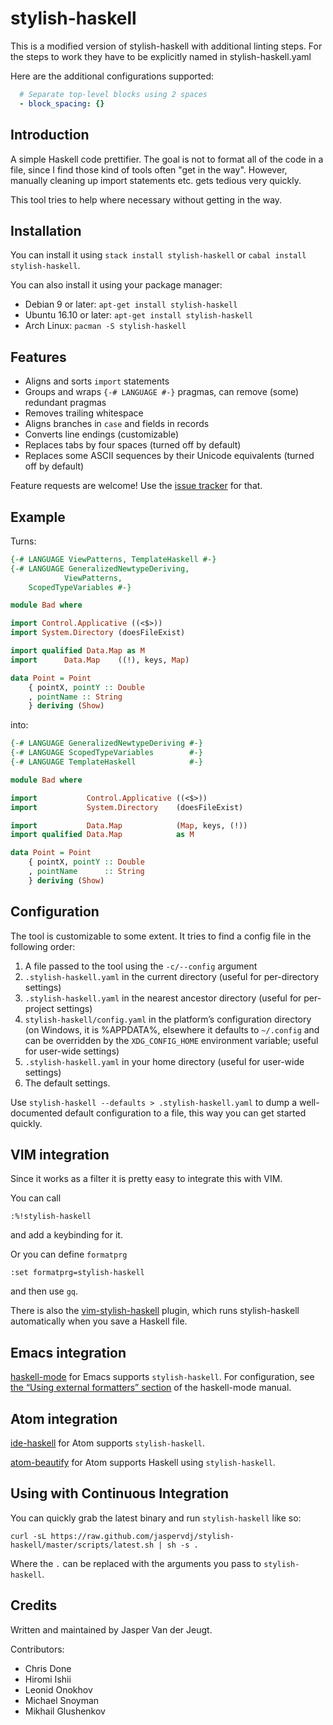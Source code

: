 stylish-haskell
===============

This is a modified version of stylish-haskell with additional linting steps.
For the steps to work they have to be explicitly named in stylish-haskell.yaml

Here are the additional configurations supported:
``` yaml
  # Separate top-level blocks using 2 spaces
  - block_spacing: {}
```
Introduction
------------

A simple Haskell code prettifier. The goal is not to format all of the code in
a file, since I find those kind of tools often "get in the way". However,
manually cleaning up import statements etc. gets tedious very quickly.

This tool tries to help where necessary without getting in the way.

Installation
------------

You can install it using `stack install stylish-haskell` or `cabal install stylish-haskell`.

You can also install it using your package manager:
 * Debian 9 or later: `apt-get install stylish-haskell`
 * Ubuntu 16.10 or later: `apt-get install stylish-haskell`
 * Arch Linux: `pacman -S stylish-haskell`

Features
--------

- Aligns and sorts `import` statements
- Groups and wraps `{-# LANGUAGE #-}` pragmas, can remove (some) redundant
  pragmas
- Removes trailing whitespace
- Aligns branches in `case` and fields in records
- Converts line endings (customizable)
- Replaces tabs by four spaces (turned off by default)
- Replaces some ASCII sequences by their Unicode equivalents (turned off by
  default)

Feature requests are welcome! Use the [issue tracker] for that.

[issue tracker]: https://github.com/jaspervdj/stylish-haskell/issues

Example
-------

Turns:

```haskell
{-# LANGUAGE ViewPatterns, TemplateHaskell #-}
{-# LANGUAGE GeneralizedNewtypeDeriving,
            ViewPatterns,
    ScopedTypeVariables #-}

module Bad where

import Control.Applicative ((<$>))
import System.Directory (doesFileExist)

import qualified Data.Map as M
import      Data.Map    ((!), keys, Map)

data Point = Point
    { pointX, pointY :: Double
    , pointName :: String
    } deriving (Show)
```

into:

```haskell
{-# LANGUAGE GeneralizedNewtypeDeriving #-}
{-# LANGUAGE ScopedTypeVariables        #-}
{-# LANGUAGE TemplateHaskell            #-}

module Bad where

import           Control.Applicative ((<$>))
import           System.Directory    (doesFileExist)

import           Data.Map            (Map, keys, (!))
import qualified Data.Map            as M

data Point = Point
    { pointX, pointY :: Double
    , pointName      :: String
    } deriving (Show)
```
Configuration
-------------

The tool is customizable to some extent. It tries to find a config file in the
following order:

1. A file passed to the tool using the `-c/--config` argument
2. `.stylish-haskell.yaml` in the current directory (useful for per-directory
   settings)
3. `.stylish-haskell.yaml` in the nearest ancestor directory (useful for
   per-project settings)
4. `stylish-haskell/config.yaml` in the platform’s configuration directory
   (on Windows, it is %APPDATA%, elsewhere it defaults to `~/.config` and
   can be overridden by the `XDG_CONFIG_HOME` environment variable;
   useful for user-wide settings)
5. `.stylish-haskell.yaml` in your home directory (useful for user-wide
   settings)
6. The default settings.

Use `stylish-haskell --defaults > .stylish-haskell.yaml` to dump a
well-documented default configuration to a file, this way you can get started
quickly.

VIM integration
---------------

Since it works as a filter it is pretty easy to integrate this with VIM.

You can call

    :%!stylish-haskell

and add a keybinding for it.

Or you can define `formatprg`

    :set formatprg=stylish-haskell

and then use `gq`.

There is also the [vim-stylish-haskell] plugin, which runs stylish-haskell
automatically when you save a Haskell file.

[vim-stylish-haskell]: https://github.com/nbouscal/vim-stylish-haskell

Emacs integration
-----------------

[haskell-mode] for Emacs supports `stylish-haskell`. For configuration,
see [the “Using external formatters” section][haskell-mode/format] of the
haskell-mode manual.

[haskell-mode]: https://github.com/haskell/haskell-mode
[haskell-mode/format]: http://haskell.github.io/haskell-mode/manual/latest/Autoformating.html

Atom integration
----------------

[ide-haskell] for Atom supports `stylish-haskell`.

[atom-beautify] for Atom supports Haskell using `stylish-haskell`.

[ide-haskell]: https://atom.io/packages/ide-haskell
[atom-beautify]: Https://atom.io/packages/atom-beautify

Using with Continuous Integration
---------------------------------

You can quickly grab the latest binary and run `stylish-haskell` like so:

    curl -sL https://raw.github.com/jaspervdj/stylish-haskell/master/scripts/latest.sh | sh -s .

Where the `.` can be replaced with the arguments you pass to `stylish-haskell`.

Credits
-------

Written and maintained by Jasper Van der Jeugt.

Contributors:

- Chris Done
- Hiromi Ishii
- Leonid Onokhov
- Michael Snoyman
- Mikhail Glushenkov
